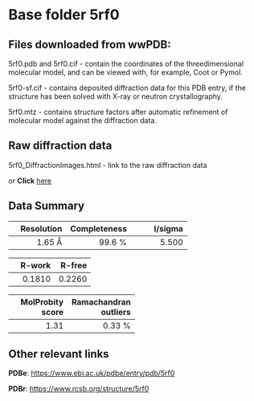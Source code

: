 # Base folder 5rf0

## Files downloaded from wwPDB:

5rf0.pdb and 5rf0.cif - contain the coordinates of the threedimensional molecular model, and can be viewed with, for example, Coot or Pymol.

5rf0-sf.cif - contains deposited diffraction data for this PDB entry, if the structure has been solved with X-ray or neutron crystallography.

5rf0.mtz - contains structure factors after automatic refinement of molecular model against the diffraction data.

## Raw diffraction data

5rf0_DiffractionImages.html - link to the raw diffraction data 

or **Click** [here](https://zenodo.org/record/3731038) 

## Data Summary
|   | Resolution | Completeness| I/sigma |
|---|-------------:|----------------:|--------------:|
|   |1.65 Å|99.6  %|<img width=50/>5.500|

|   | **R-work**| **R-free**   
|---|-------------:|----------------:|           
||0.1810|0.2260|

|   |**MolProbity<br>score**| **Ramachandran<br>outliers** 
|---|-------------:|----------------:|
||1.31|0.33 %|

## Other relevant links 
**PDBe**:  https://www.ebi.ac.uk/pdbe/entry/pdb/5rf0
 
**PDBr**: https://www.rcsb.org/structure/5rf0 

